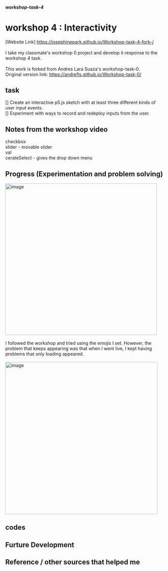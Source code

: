 ##### workshop-task-4

# workshop 4 : Interactivity

[Website Link] https://josephinepark.github.io/Workshop-task-4-fork-/
<br>
<Br>
I take my classmate's workshop 0 project and develop it response to the workshop 4 task.
<br>
<Br>
This work is forked from Andres Lara Suaza's workshop-task-0.<br>
Original version link: https://andrefls.github.io/Workshop-task-0/

## task
[] Create an interactive p5.js sketch with at least three different kinds of user input events.<Br>
[] Experiment with ways to record and redeploy inputs from the user.<Br>

## Notes from the workshop video
checkbox <br>
slider - movable slider <br>
val <br>
cerateSelect - gives the drop down menu <br>

## Progress (Experimentation and problem solving)
<img width="476" alt="image" src="https://github.com/user-attachments/assets/72e0a125-300f-481a-be95-262682a5318a" /><Br>
<br>
I followed the workshop and tried using the emojis I set. However, the problem that keeps appearing was that when I went live, I kept having problems that only loading appeared.<Br>
<br>
<img width="478" alt="image" src="https://github.com/user-attachments/assets/b9c3ab16-ae50-4236-8624-5fe465a68117" />



## codes

## Furture Development

## Reference / other sources that helped me

